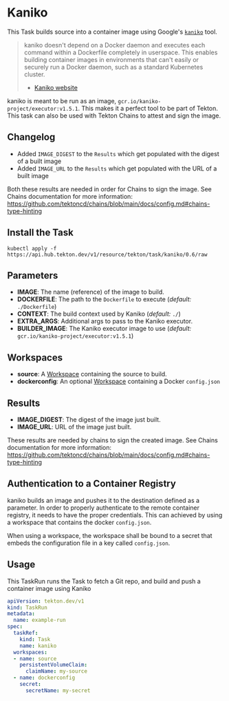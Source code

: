 # Kaniko

This Task builds source into a container image using Google's
[`kaniko`](https://github.com/GoogleCloudPlatform/kaniko) tool.

>kaniko doesn't depend on a Docker daemon and executes each command within a
>Dockerfile completely in userspace.  This enables building container images in
>environments that can't easily or securely run a Docker daemon, such as a
>standard Kubernetes cluster.
> - [Kaniko website](https://github.com/GoogleCloudPlatform/kaniko)

kaniko is meant to be run as an image, `gcr.io/kaniko-project/executor:v1.5.1`. This
makes it a perfect tool to be part of Tekton. This task can also be used with Tekton Chains to
attest and sign the image.

## Changelog

- Added `IMAGE_DIGEST` to the `Results` which get populated with the digest of a built image
- Added `IMAGE_URL` to the `Results` which get populated with the URL of a built image

Both these results are needed in order for Chains to sign the image. See Chains documentation for more information: https://github.com/tektoncd/chains/blob/main/docs/config.md#chains-type-hinting

## Install the Task

```
kubectl apply -f https://api.hub.tekton.dev/v1/resource/tekton/task/kaniko/0.6/raw
```

## Parameters

* **IMAGE**: The name (reference) of the image to build.
* **DOCKERFILE**: The path to the `Dockerfile` to execute (_default:_ `./Dockerfile`)
* **CONTEXT**: The build context used by Kaniko (_default:_ `./`)
* **EXTRA_ARGS**: Additional args to pass to the Kaniko executor.
* **BUILDER_IMAGE**: The Kaniko executor image to use (_default:_ `gcr.io/kaniko-project/executor:v1.5.1`)

## Workspaces

* **source**: A [Workspace](https://github.com/tektoncd/pipeline/blob/master/docs/workspaces.md) containing the source to build.
* **dockerconfig**: An optional [Workspace](https://github.com/tektoncd/pipeline/blob/master/docs/workspaces.md) containing a Docker `config.json`

## Results

* **IMAGE_DIGEST**: The digest of the image just built.
* **IMAGE_URL**: URL of the image just built.

These results are needed by chains to sign the created image. See Chains documentation for more information: https://github.com/tektoncd/chains/blob/main/docs/config.md#chains-type-hinting

## Authentication to a Container Registry

kaniko builds an image and pushes it to the destination defined as a parameter.
In order to properly authenticate to the remote container registry, it needs to
have the proper credentials. This can achieved by using a workspace that contains
the docker `config.json`.

When using a workspace, the workspace shall be bound to a secret that embeds the
configuration file in a key called `config.json`.

## Usage

This TaskRun runs the Task to fetch a Git repo, and build and push a container
image using Kaniko

```yaml
apiVersion: tekton.dev/v1
kind: TaskRun
metadata:
  name: example-run
spec:
  taskRef:
    kind: Task
    name: kaniko
  workspaces:
  - name: source
    persistentVolumeClaim:
      claimName: my-source
  - name: dockerconfig
    secret:
      secretName: my-secret
```
